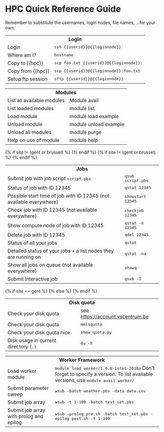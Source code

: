 # HPC Quick Reference Guide

Remember to substitute the usernames, login nodes, file names, ...for
your own.

<table>
    <tr>
        <td colspan="2">
            <center><b>Login</b></center>
        </td>
    </tr>
    <tr>
        <td colspan="1">
          Login
        </td>
        <td colspan="1">
          <tt>ssh {{userid}}@{{loginnode}}</tt>
        </td>
    </tr>
    <tr>
      <td colspan ="1">
        Where am I?
      </td>
      <td colspan="1">
        <tt>hostname</tt>
      </td>
    </tr>
    <tr>
      <td>
        Copy to {{hpc}}
      </td>
      <td>
        <tt>scp foo.txt {{userid}}@{{loginnode}}:</tt>
      </td>
    </tr>
    <tr>
      <td>
        Copy from {{hpc}}
      </td>
      <td> 
        <tt>scp {{userid}}@{{loginnode}}:foo.txt</tt>
      </td>
    </tr>
    <tr>
      <td>
        Setup ftp session
      </td>
      <td>
        <tt>sftp {{userid}}@{{loginnode}}</tt>
      </td>
    </tr>
</table>


<table>
    <tr>
        <td colspan="2">
            <center><b>Modules</b></center>
        </td>
    </tr>
    <tr>
        <td colspan="1">
          List all available modules
        </td>
        <td colspan="1">
         Module avail
        </td>
    </tr>
    <tr>
      <td colspan ="1">
        List loaded modules
      </td>
      <td colspan="1">
        module list
      </td>
    </tr>
    <tr>
      <td>
        Load module
      </td>
      <td>
        module load example
      </td>
    </tr>
    <tr>
      <td>
        Unload module
      </td>
      <td> 
        module unload example
      </td>
    </tr>
    <tr>
      <td>
        Unload all modules
      </td>
      <td>
        module purge
      </td>
    </tr>
    <tr>
      <td>
        Help on use of module
      </td>
      <td>
        module help
      </td>
    </tr>
</table>

<table>
    <tr>
        <td colspan="2">
            <center><b>Jobs</b></center>
        </td>
    </tr>
    <tr>
        <td colspan="1">
          Submit job with job script <tt>script.pbs</tt>
        </td>
        <td colspan="1">
          <tt>qsub script.pbs</tt>
        </td>
    </tr>
    <tr>
      <td colspan ="1">
        Status of job with ID 12345
      </td>
      <td colspan="1">
        <tt>qstat 12345</tt>
      </td>
    </tr>
{% if site != (gent or brussel) %}
    <tr>
      <td colspan ="1">
        Possible start time of job with ID 12345 (not available everywhere)
      </td>
      <td colspan="1">
        <tt>showstart 12345</tt>
      </td>
    </tr>
    <tr>
      <td colspan ="1">
        Check job with ID 12345 (not available everywhere)
      </td>
      <td colspan="1">
        <tt>checkjob 12345</tt>
      </td>
    </tr>
{% endif %}
    <tr>
      <td>
        Show compute node of job with ID 12345
      </td>
      <td>
        <tt>qstat -n 12345</tt>
      </td>
    </tr>
    <tr>
      <td>
        Delete job with ID 12345
      </td>
      <td> 
        <tt>qdel 12345</tt>
      </td>
    </tr>
    <tr>
      <td>
        Status of all your jobs
      </td>
      <td>
        <tt>qstat</tt>
      </td>
    </tr>
    <tr>
      <td>
        Detailed status of your jobs + a list nodes they are running on
      </td>
      <td>
        <tt>qstat -na</tt>
      </td>
    </tr>
{% if site != (gent or brussel) %}
    <tr>
      <td>
        Show all jobs on queue (not available everywhere)
      </td>
      <td>
        <tt>showq</tt>
      </td>
    </tr>
{% endif %}
    <tr>
      <td>
        Submit Interactive job
      </td>
      <td>
        <tt>qsub -I</tt>
      </td>
    </tr>
</table>

<table>
    <tr>
        <td colspan="2">
            <center><b>Disk quota</b></center>
        </td>
    </tr>
{% if site == gent %}
    <tr>
        <td colspan="1">
          Check your disk quota
        </td>
        <td colspan="1">
          see <a href="https://account.vscentrum.be">https://account.vscentrum.be</a>
        </td>
    </tr>
{% else %}
    <tr>
        <td colspan="1">
          Check your disk quota
        </td>
        <td colspan="1">
          <tt>mmlsquota</tt>
        </td>
    </tr>
    <tr>
        <td colspan="1">
          Check your disk quota nice
        </td>
        <td colspan="1">
          <tt>show_quota.py</tt>
        </td>
    </tr>
{% endif %}
    <tr>
      <td colspan ="1">
        Disk usage in current directory (<tt>.<tt>)
      </td>
      <td colspan="1">
        <tt>du -h</tt>
      </td>
    </tr>
</table>

<table>
    <tr>
        <td colspan="2">
            <center><b>Worker Framework</b></center>
        </td>
    </tr>
    <tr>
        <td colspan="1">
          Load worker module
        </td>
        <td colspan="1">
         <tt> module load worker/1.6.8-intel-2018a</tt>  Don't forget to specify a version. To list available versions, use <tt>module avail worker/</tt>
        </td>
    </tr>
    <tr>
      <td colspan ="1">
        Submit parameter sweep
      </td>
      <td colspan="1">
        <tt>wsub -batch weather.pbs -data data.csv</tt>
      </td>
    </tr>
    <tr>
      <td>
        Submit job array
      </td>
      <td>
        <tt>wsub -t 1-100 -batch test_set.pbs</tt>
      </td>
    </tr>
    <tr>
      <td>
        Submit job array with prolog and epilog
      </td>
      <td> 
        <tt>wsub -prolog pre.sh -batch test_set.pbs -epilog post.sh -t 1-100</tt>
      </td>
    </tr>
</table>
